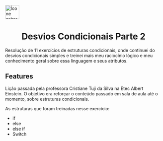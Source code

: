 <img alt="Ícone csharp" height="45" width="45" src="https://cdn.jsdelivr.net/gh/devicons/devicon/icons/csharp/csharp-original.svg" />
<h1 align="center">Desvios Condicionais Parte 2</h1>

Resolução de 11 exercícios de estruturas condicionais, onde continuei do desvios condicionais simples e treinei mais meu raciocínio lógico e meu conhecimento geral sobre essa linguagem e seus atributos.

## Features

Lição passada pela professora Cristiane Tuji da Silva na Etec Albert Einstein. O objetivo era reforçar o conteúdo passado em sala de aula até o momento, sobre estruturas condicionais.

As estruturas que foram treinadas nesse exercício:
* if
* else
* else if
* Switch
